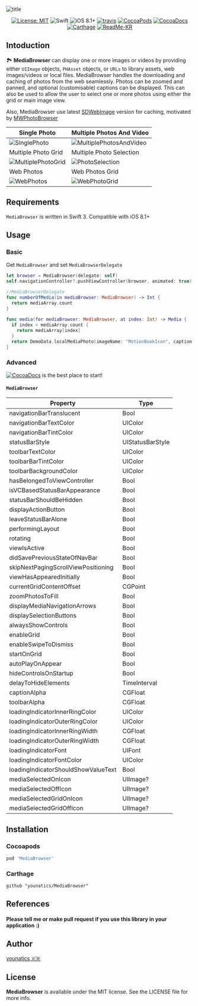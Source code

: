 
![title](https://github.com/younatics/MediaBrowser/blob/master/Images/MediaBrowser_w.png?raw=true)

<p align="center">
  <a href="(https://github.com/younatics/MediaBrowser/blob/master/LICENSE" target="_blank"><img alt="License: MIT" src="https://img.shields.io/badge/License-MIT-blue.svg?style=flat"></a>
  <img alt="Swift" src="https://img.shields.io/badge/Swift-3.1-orange.svg">
  <img alt="iOS 8.1+" src="https://img.shields.io/badge/iOS-8.1%2B-blue.svg">
  <a href="https://travis-ci.org/younatics/MediaBrowser" target="_blank"><img alt="travis" src="https://travis-ci.org/younatics/MediaBrowser.svg?branch=master"></a>
  <a href="https://cocoapods.org/pods/MediaBrowser" target="_blank"><img alt="CocoaPods" src="http://img.shields.io/cocoapods/v/MediaBrowser.svg"></a>
  <a href="https://younatics.github.io/MediaBrowser" target="_blank"><img alt="CocoaDocs" src="https://github.com/younatics/MediaBrowser/blob/master/docs/badge.svg"></a>
  <a href="https://github.com/Carthage/Carthage" target="_blank"><img alt="Carthage" src="https://img.shields.io/badge/Carthage-compatible-4BC51D.svg?style=flat"></a>
  <a href="https://github.com/younatics/MediaBrowser/blob/master/README-KR.md" target="_blank"><img alt="ReadMe-KR" src="https://img.shields.io/badge/한국어-리드미-red.svg"></a>
  
</p>

## Intoduction
🏞 **MediaBrowser** can display one or more images or videos by providing either `UIImage` objects, `PHAsset` objects, or `URLs` to library assets, web images/videos or local files. MediaBrowser handles the downloading and caching of photos from the web seamlessly. Photos can be zoomed and panned, and optional (customisable) captions can be displayed. This can also be used to allow the user to select one or more photos using either the grid or main image view.

Also, MediaBrowser use latest [SDWebImage](https://github.com/rs/SDWebImage) version for caching, motivated by [MWPhotoBrowser](https://github.com/mwaterfall/MWPhotoBrowser)

| Single Photo | Multiple Photos And Video |
| ------------- | ------------------------ |
| ![SinglePhoto](https://github.com/younatics/MediaBrowser/blob/master/Images/SinglePhoto.gif?raw=true) | ![MultiplePhotosAndVideo](https://github.com/younatics/MediaBrowser/blob/master/Images/MultiplePhotosAndVideo.gif?raw=true) |
| Multiple Photo Grid | Multiple Photo Selection |
| ![MultiplePhotoGrid](https://github.com/younatics/MediaBrowser/blob/master/Images/MultiplePhotoGrid.gif?raw=true)  | ![PhotoSelection](https://github.com/younatics/MediaBrowser/blob/master/Images/PhotoSelection.gif?raw=true)  |
| Web Photos | Web Photos Grid |
| ![WebPhotos](https://github.com/younatics/MediaBrowser/blob/master/Images/WebPhotos.gif?raw=true)  | ![WebPhotoGrid](https://github.com/younatics/MediaBrowser/blob/master/Images/WebPhotoGrid.gif?raw=true)  |

## Requirements
`MediaBrowser` is written in Swift 3. Compatible with iOS 8.1+

## Usage
### Basic

Get `MediaBrowser` and set `MediaBrowserDelegate`
```Swift 
let browser = MediaBrowser(delegate: self)
self.navigationController?.pushViewController(browser, animated: true)

//MediaBrowserDelegate
func numberOfMedia(in mediaBrowser: MediaBrowser) -> Int {
  return mediaArray.count
}
    
func media(for mediaBrowser: MediaBrowser, at index: Int) -> Media {
  if index < mediaArray.count {
    return mediaArray[index]
  }
  return DemoData.localMediaPhoto(imageName: "MotionBookIcon", caption: "Photo at index is Wrong")
}
```

### Advanced
<a href="https://younatics.github.io/MediaBrowser" target="_blank"><img alt="CocoaDocs" src="https://github.com/younatics/MediaBrowser/blob/master/docs/badge.svg"></a> is the best place to start!

#### `MediaBrowser`
| Property | Type |
| -------- | ---  |
| navigationBarTranslucent | Bool |
| navigationBarTextColor | UIColor |
| navigationBarTintColor | UIColor |
| statusBarStyle | UIStatusBarStyle |
| toolbarTextColor | UIColor |
| toolbarBarTintColor | UIColor |
| toolbarBackgroundColor | UIColor |
| hasBelongedToViewController | Bool |
| isVCBasedStatusBarAppearance | Bool |
| statusBarShouldBeHidden | Bool |
| displayActionButton | Bool |
| leaveStatusBarAlone | Bool |
| performingLayout | Bool |
| rotating | Bool |
| viewIsActive | Bool |
| didSavePreviousStateOfNavBar | Bool |
| skipNextPagingScrollViewPositioning | Bool |
| viewHasAppearedInitially | Bool |
| currentGridContentOffset | CGPoint |
| zoomPhotosToFill | Bool |
| displayMediaNavigationArrows | Bool |
| displaySelectionButtons | Bool |
| alwaysShowControls | Bool |
| enableGrid | Bool |
| enableSwipeToDismiss | Bool |
| startOnGrid | Bool |
| autoPlayOnAppear | Bool |
| hideControlsOnStartup | Bool |
| delayToHideElements | TimeInterval |
| captionAlpha | CGFloat |
| toolbarAlpha | CGFloat |
| loadingIndicatorInnerRingColor | UIColor |
| loadingIndicatorOuterRingColor | UIColor |
| loadingIndicatorInnerRingWidth | CGFloat |
| loadingIndicatorOuterRingWidth | CGFloat |
| loadingIndicatorFont | UIFont |
| loadingIndicatorFontColor | UIColor |
| loadingIndicatorShouldShowValueText | Bool |
| mediaSelectedOnIcon | UIImage? |
| mediaSelectedOffIcon | UIImage? |
| mediaSelectedGridOnIcon | UIImage? |
| mediaSelectedGridOffIcon | UIImage? |

## Installation
### Cocoapods
```ruby
pod 'MediaBrowser'
```
### Carthage
```
github "younatics/MediaBrowser"
```

## References
#### Please tell me or make pull request if you use this library in your application :) 

## Author
[younatics 🇰🇷](https://twitter.com/younatics)

## License
**MediaBrowser** is available under the MIT license. See the LICENSE file for more info.
